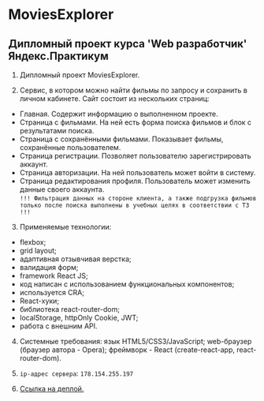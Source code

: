 # MoviesExplorer

## Дипломный проект курса 'Web разработчик' Яндекс.Практикум

1. Дипломный проект MoviesExplorer.

2. Сервис, в котором можно найти фильмы по запросу и сохранить в личном кабинете.
Сайт состоит из нескольких страниц:
- Главная. Содержит информацию о выполненном проекте.
- Страница с фильмами. На ней есть форма поиска фильмов и блок с результатами поиска.
- Страница с сохранёнными фильмами. Показывает фильмы, сохранённые пользователем.
- Страница регистрации. Позволяет пользователю зарегистрировать аккаунт.
- Страница авторизации. На ней пользователь может войти в систему.
- Страница редактирования профиля. Пользователь может изменить данные своего аккаунта.<br>
`!!! Фильтрация данных на стороне клиента, а также подгрузка фильмов только после поиска выполнены в учебных целях в соответствии с ТЗ !!!`

3. Применяемые технологии:
  - flexbox;
  - grid layout;
  - адаптивная отзывчивая верстка;
  - валидация форм;
  - framework React JS;
  - код написан с использованием функциональных компонентов;
  - используется CRA;
  - React-хуки;
  - библиотека react-router-dom;
  - localStorage, httpOnly Cookie, JWT;
  - работа с внешним API.

4. Системные требования: язык HTML5/CSS3/JavaScript; web-браузер (браузер автора - Opera); фреймворк - React (create-react-app, react-router-dom).

5. `ip-адрес сервера`: <code>178.154.255.197</code>

6. [Ссылка на деплой.](https://antoshkow.movies-explorer.nomoredomains.monster/ "Ссылка на деплой.")
